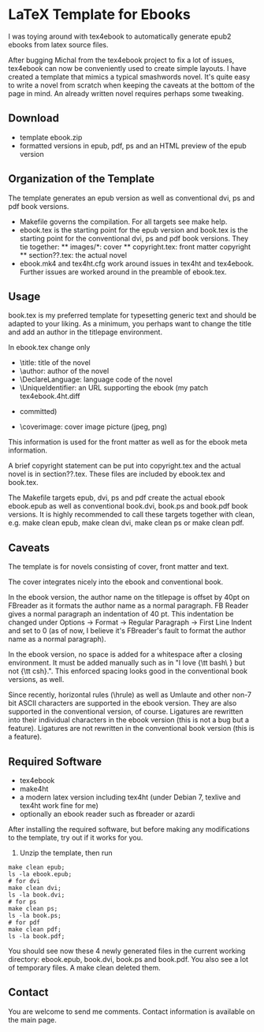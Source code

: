 # LaTeX Template for Ebooks

I was toying around with tex4ebook to automatically generate epub2 ebooks from
latex source files.

After bugging Michal from the tex4ebook project to fix a lot of issues,
tex4ebook can now be conveniently used to create simple layouts. I have created
a template that mimics a typical smashwords novel. It's quite easy to write a
novel from scratch when keeping the caveats at the bottom of the page in mind.
An already written novel requires perhaps some tweaking.

## Download

* template ebook.zip
* formatted versions in epub, pdf, ps and an HTML preview of the epub version 

## Organization of the Template

The template generates an epub version as well as conventional dvi, ps and pdf
book versions.

* Makefile governs the compilation. For all targets see make help.
* ebook.tex is the starting point for the epub version and book.tex is the
starting point for the conventional dvi, ps and pdf book versions. They tie
together:
**   images/*: cover
**      copyright.tex: front matter copyright
**      section??.tex: the actual novel 
*    ebook.mk4 and tex4ht.cfg work around issues in tex4ht and tex4ebook. Further
issues are worked around in the preamble of ebook.tex. 

## Usage

book.tex is my preferred template for typesetting generic text and should be
adapted to your liking. As a minimum, you perhaps want to change the title and
add an author in the titlepage environment.

In ebook.tex change only

*    \title: title of the novel
*    \author: author of the novel
*    \DeclareLanguage: language code of the novel
*    \UniqueIdentifier: an URL supporting the ebook (my patch tex4ebook.4ht.diff
- committed)
*    \coverimage: cover image picture (jpeg, png) 

This information is used for the front matter as well as for the ebook meta
information.

A brief copyright statement can be put into copyright.tex and the actual novel
is in section??.tex. These files are included by ebook.tex and book.tex.

The Makefile targets epub, dvi, ps and pdf create the actual ebook ebook.epub as
well as conventional book.dvi, book.ps and book.pdf book versions. It is highly
recommended to call these targets together with clean, e.g. make clean epub,
make clean dvi, make clean ps or make clean pdf.

## Caveats

The template is for novels consisting of cover, front matter and text.

The cover integrates nicely into the ebook and conventional book.

In the ebook version, the author name on the titlepage is offset by 40pt on
FBreader as it formats the author name as a normal paragraph. FB Reader gives a
normal paragraph an indentation of 40 pt. This indentation be changed under
Options -> Format -> Regular Paragraph -> First Line Indent and set to 0 (as of
now, I believe it's FBreader's fault to format the author name as a normal
paragraph).

In the ebook version, no space is added for a whitespace after a closing
environment. It must be added manually such as in "I love {\tt bash\ } but not
{\tt csh}.". This enforced spacing looks good in the conventional book versions,
as well.

Since recently, horizontal rules (\hrule) as well as Umlaute and other non-7 bit
ASCII characters are supported in the ebook version. They are also supported in
the conventional version, of course. Ligatures are rewritten into their
individual characters in the ebook version (this is not a bug but a feature).
Ligatures are not rewritten in the conventional book version (this is a
feature).

##  Required Software

*    tex4ebook
*    make4ht
*    a modern latex version including tex4ht (under Debian 7, texlive and tex4ht
work fine for me)
*    optionally an ebook reader such as fbreader or azardi 

After installing the required software, but before making any modifications to
the template, try out if it works for you. 

1. Unzip the template, then run 
```
make clean epub; 
ls -la ebook.epub;
# for dvi
make clean dvi; 
ls -la book.dvi;
# for ps
make clean ps; 
ls -la book.ps;
# for pdf 
make clean pdf; 
ls -la book.pdf;
```
You should see now
these 4 newly generated files in the current working directory: ebook.epub,
book.dvi, book.ps and book.pdf. You also see a lot of temporary files. A make
clean deleted them.

## Contact

You are welcome to send me comments. Contact information is available on the
main page. 
